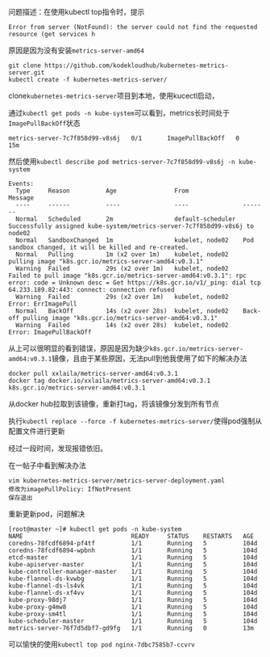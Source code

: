问题描述：在使用kubectl top指令时，提示

```Error from server (NotFound): the server could not find the requested resource (get services h```

原因是因为没有安装`metrics-server-amd64`

```
git clone https://github.com/kodekloudhub/kubernetes-metrics-server.git
kubectl create -f kubernetes-metrics-server/
```

clone`kubernetes-metrics-server`项目到本地，使用kucectl启动，

通过`kubectl get pods -n kube-system`可以看到，metrics长时间处于`ImagePullBackOff`状态

```
metrics-server-7c7f858d99-v8s6j   0/1       ImagePullBackOff   0          15m
```

然后使用`kubectl describe pod metrics-server-7c7f858d99-v8s6j -n kube-system`

```
Events:
  Type     Reason          Age                From               Message
  ----     ------          ----               ----               -------
  Normal   Scheduled       2m                 default-scheduler  Successfully assigned kube-system/metrics-server-7c7f858d99-v8s6j to node02
  Normal   SandboxChanged  1m                 kubelet, node02    Pod sandbox changed, it will be killed and re-created.
  Normal   Pulling         1m (x2 over 1m)    kubelet, node02    pulling image "k8s.gcr.io/metrics-server-amd64:v0.3.1"
  Warning  Failed          29s (x2 over 1m)   kubelet, node02    Failed to pull image "k8s.gcr.io/metrics-server-amd64:v0.3.1": rpc error: code = Unknown desc = Get https://k8s.gcr.io/v1/_ping: dial tcp 64.233.189.82:443: connect: connection refused
  Warning  Failed          29s (x2 over 1m)   kubelet, node02    Error: ErrImagePull
  Normal   BackOff         14s (x2 over 28s)  kubelet, node02    Back-off pulling image "k8s.gcr.io/metrics-server-amd64:v0.3.1"
  Warning  Failed          14s (x2 over 28s)  kubelet, node02    Error: ImagePullBackOff
```

从上可以很明显的看到错误，原因是因为缺少`k8s.gcr.io/metrics-server-amd64:v0.3.1`镜像，且由于某些原因，无法pull到他我使用了如下的解决办法

```
docker pull xxlaila/metrics-server-amd64:v0.3.1
docker tag docker.io/xxlaila/metrics-server-amd64:v0.3.1 k8s.gcr.io/metrics-server-amd64:v0.3.1
```

从docker hub拉取到该镜像，重新打tag，将该镜像分发到所有节点

执行`kubectl replace --force -f kubernetes-metrics-server/`使得pod强制从配置文件进行更新

经过一段时间，发现报错依旧。

在一帖子中看到解决办法

```
vim kubernetes-metrics-server/metrics-server-deployment.yaml
修改为imagePullPolicy: IfNotPresent
保存退出
```

重新更新pod，问题解决

```
[root@master ~]# kubectl get pods -n kube-system
NAME                              READY     STATUS    RESTARTS   AGE
coredns-78fcdf6894-pf4tf          1/1       Running   5          104d
coredns-78fcdf6894-wpbnh          1/1       Running   5          104d
etcd-master                       1/1       Running   5          104d
kube-apiserver-master             1/1       Running   5          104d
kube-controller-manager-master    1/1       Running   5          104d
kube-flannel-ds-kvwbg             1/1       Running   5          104d
kube-flannel-ds-ls4vk             1/1       Running   5          104d
kube-flannel-ds-xf4vv             1/1       Running   5          104d
kube-proxy-98dj7                  1/1       Running   5          104d
kube-proxy-g4mw8                  1/1       Running   5          104d
kube-proxy-sm4tl                  1/1       Running   5          104d
kube-scheduler-master             1/1       Running   5          104d
metrics-server-76f7d5dbf7-gd9fg   1/1       Running   0          13m
```

可以愉快的使用`kubectl top pod nginx-7dbc7585b7-ccvrv`
